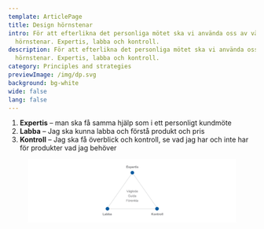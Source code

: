 ```yaml
---
template: ArticlePage
title: Design hörnstenar
intro: För att efterlikna det personliga mötet ska vi använda oss av våra
  hörnstenar. Expertis, labba och kontroll.
description: För att efterlikna det personliga mötet ska vi använda oss av våra
  hörnstenar. Expertis, labba och kontroll.
category: Principles and strategies
previewImage: /img/dp.svg
background: bg-white
wide: false
lang: false
---
```

1. **Expertis** – man ska få samma hjälp som i ett personligt kundmöte
2. **Labba** – Jag ska kunna labba och förstå produkt och pris
3. **Kontroll** – Jag ska få överblick och kontroll, se vad jag har och inte har för produkter vad jag behöver

<figure class="Image Image__border"><img src="/img/cornerstones.png" srcset="undefined 2x" alt=""><figcaption><div class="Image__caption"></div></figcaption></figure>